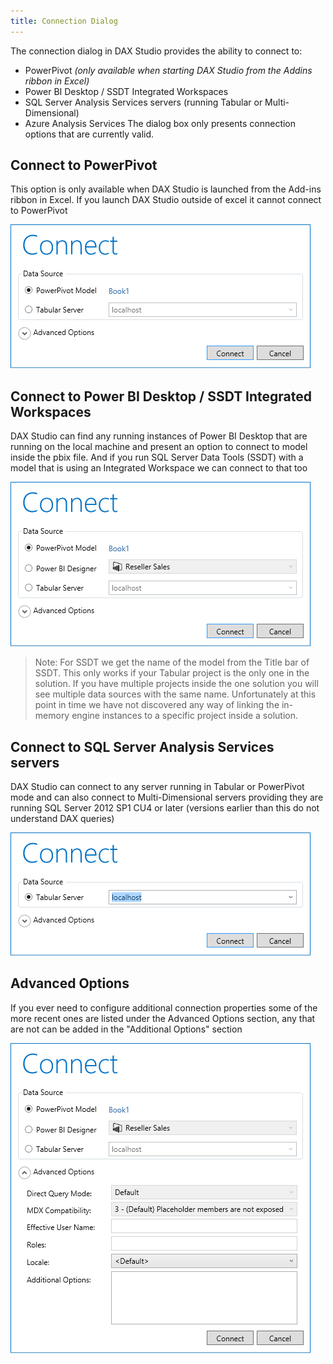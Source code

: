 ```yaml
---
title: Connection Dialog
---
```


The connection dialog in DAX Studio provides the ability to connect to:
* PowerPivot _(only available when starting DAX Studio from the Addins ribbon in Excel)_
* Power BI Desktop / SSDT Integrated Workspaces
* SQL Server Analysis Services servers (running Tabular or Multi-Dimensional)
* Azure Analysis Services
The dialog box only presents connection options that are currently valid.

## Connect to PowerPivot
This option is only available when DAX Studio is launched from the Add-ins ribbon in Excel. If you launch DAX Studio outside of excel it cannot connect to PowerPivot

![](ConnectPowerPivot.png)

## Connect to Power BI Desktop / SSDT Integrated Workspaces
DAX Studio can find any running instances of Power BI Desktop that are running on the local machine and present an option to connect to model inside the pbix file. And if you run SQL Server Data Tools (SSDT) with a model that is using an Integrated Workspace we can connect to that too

![](ConnectAll.png)

> Note: For SSDT we get the name of the model from the Title bar of SSDT. This only works if your Tabular project is the only one in the solution. If you have multiple projects inside the one solution you will see multiple data sources with the same name. Unfortunately at this point in time we have not discovered any way of linking the in-memory engine instances to a specific project inside a solution. 

## Connect to SQL Server Analysis Services servers
DAX Studio can connect to any server running in Tabular or PowerPivot mode and can also connect to Multi-Dimensional servers providing they are running SQL Server 2012 SP1 CU4 or later (versions earlier than this do not understand DAX queries)

![](ConnectServer.png)

## Advanced Options
If you ever need to configure additional connection properties some of the more recent ones are listed under the Advanced Options section, any that are not can be added in the "Additional Options" section

![](ConnectAdvanced.png)